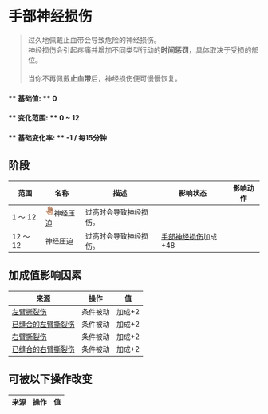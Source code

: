 # 手部神经损伤  
> 过久地佩戴止血带会导致危险的神经损伤。<br>神经损伤会引起疼痛并增加不同类型行动的<b>时间惩罚</b>，具体取决于受损的部位。<br><br>当你不再佩戴<b>止血带</b>后，神经损伤便可慢慢恢复。  
  
#### ** 基础值: ** 0   
#### ** 变化范围: ** 0 ~ 12  
#### ** 基础变化率: ** -1 / 每15分钟   
## 阶段  
范围  |  名称  |  描述  |  影响状态  |  影响动作  
----  |  ----  |  ----  |  ----  |  ----  
1 ～ 12  |  <img decoding="async" src="Sprite/Hand.png" href="a.md" style="max-width:20px;max-height:20px;">神经压迫  |  过高时会导致神经损伤。  |    |    
12 ～ 12  |  神经压迫  |  过高时会导致神经损伤。  |  [手部神经损伤](NerveDamageHandsPermanent.md)加成+48  |    
## 加成值影响因素  
来源  |  操作  |  值  
----  |  ----  |  ----  
[左臂撕裂伤](W_ArmLacerationL.md)  |  条件被动  |  加成+2  
[已缝合的左臂撕裂伤](W_ArmLacerationLStitched.md)  |  条件被动  |  加成+2  
[右臂撕裂伤](W_ArmLacerationR.md)  |  条件被动  |  加成+2  
[已缝合的右臂撕裂伤](W_ArmLacerationRStitched.md)  |  条件被动  |  加成+2  
## 可被以下操作改变  
来源  |  操作  |  值  
----  |  ----  |  ----  


<script>document.title="手部神经损伤 - 卡牌生存百科 Card Survival Wiki";</script>